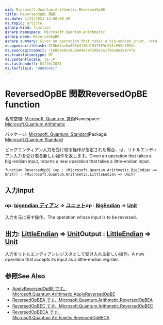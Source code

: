 ```yaml
---
uid: Microsoft.Quantum.Arithmetic.ReversedOpBE
title: ReversedOpBE 関数
ms.date: 1/23/2021 12:00:00 AM
ms.topic: article
qsharp.kind: function
qsharp.namespace: Microsoft.Quantum.Arithmetic
qsharp.name: ReversedOpBE
qsharp.summary: Given an operation that takes a big-endian input, returns a new operation that takes a little-endian input.
ms.openlocfilehash: 878b0fae8a803b3136d1537309c945c052e1052c
ms.sourcegitcommit: 71605ea9cc630e84e7ef29027e1f0ea06299747e
ms.translationtype: MT
ms.contentlocale: ja-JP
ms.lasthandoff: 01/26/2021
ms.locfileid: "98846481"
---
```

# <a name="reversedopbe-function"></a><span data-ttu-id="a9407-102">ReversedOpBE 関数</span><span class="sxs-lookup"><span data-stu-id="a9407-102">ReversedOpBE function</span></span>

<span data-ttu-id="a9407-103">名前空間: [Microsoft. Quantum. 算術](xref:Microsoft.Quantum.Arithmetic)</span><span class="sxs-lookup"><span data-stu-id="a9407-103">Namespace: [Microsoft.Quantum.Arithmetic](xref:Microsoft.Quantum.Arithmetic)</span></span>

<span data-ttu-id="a9407-104">パッケージ: [Microsoft. Quantum. Standard](https://nuget.org/packages/Microsoft.Quantum.Standard)</span><span class="sxs-lookup"><span data-stu-id="a9407-104">Package: [Microsoft.Quantum.Standard](https://nuget.org/packages/Microsoft.Quantum.Standard)</span></span>


<span data-ttu-id="a9407-105">ビッグエンディアン入力を受け取る操作が指定された場合、は、リトルエンディアン入力を受け取る新しい操作を返します。</span><span class="sxs-lookup"><span data-stu-id="a9407-105">Given an operation that takes a big-endian input, returns a new operation that takes a little-endian input.</span></span>

```qsharp
function ReversedOpBE (op : (Microsoft.Quantum.Arithmetic.BigEndian => Unit)) : (Microsoft.Quantum.Arithmetic.LittleEndian => Unit)
```


## <a name="input"></a><span data-ttu-id="a9407-106">入力</span><span class="sxs-lookup"><span data-stu-id="a9407-106">Input</span></span>

### <a name="op--bigendian--unit"></a><span data-ttu-id="a9407-107">op: [bigendian ディアン](xref:Microsoft.Quantum.Arithmetic.BigEndian) => [ユニット](xref:microsoft.quantum.lang-ref.unit)</span><span class="sxs-lookup"><span data-stu-id="a9407-107">op : [BigEndian](xref:Microsoft.Quantum.Arithmetic.BigEndian) => [Unit](xref:microsoft.quantum.lang-ref.unit)</span></span> 

<span data-ttu-id="a9407-108">入力を元に戻す操作。</span><span class="sxs-lookup"><span data-stu-id="a9407-108">The operation whose input is to be reversed.</span></span>



## <a name="output--littleendian--unit"></a><span data-ttu-id="a9407-109">出力: [LittleEndian](xref:Microsoft.Quantum.Arithmetic.LittleEndian) => [Unit](xref:microsoft.quantum.lang-ref.unit)</span><span class="sxs-lookup"><span data-stu-id="a9407-109">Output : [LittleEndian](xref:Microsoft.Quantum.Arithmetic.LittleEndian) => [Unit](xref:microsoft.quantum.lang-ref.unit)</span></span> 

<span data-ttu-id="a9407-110">入力をリトルエンディアンレジスタとして受け入れる新しい操作。</span><span class="sxs-lookup"><span data-stu-id="a9407-110">A new operation that accepts its input as a little-endian register.</span></span>

## <a name="see-also"></a><span data-ttu-id="a9407-111">参照</span><span class="sxs-lookup"><span data-stu-id="a9407-111">See Also</span></span>

- [<span data-ttu-id="a9407-112">ApplyReversedOpBE です。</span><span class="sxs-lookup"><span data-stu-id="a9407-112">Microsoft.Quantum.Arithmetic.ApplyReversedOpBE</span></span>](xref:Microsoft.Quantum.Arithmetic.ApplyReversedOpBE)
- [<span data-ttu-id="a9407-113">ReversedOpBEA です。</span><span class="sxs-lookup"><span data-stu-id="a9407-113">Microsoft.Quantum.Arithmetic.ReversedOpBEA</span></span>](xref:Microsoft.Quantum.Arithmetic.ReversedOpBEA)
- [<span data-ttu-id="a9407-114">ReversedOpBEC です。</span><span class="sxs-lookup"><span data-stu-id="a9407-114">Microsoft.Quantum.Arithmetic.ReversedOpBEC</span></span>](xref:Microsoft.Quantum.Arithmetic.ReversedOpBEC)
- [<span data-ttu-id="a9407-115">ReversedOpBECA です。</span><span class="sxs-lookup"><span data-stu-id="a9407-115">Microsoft.Quantum.Arithmetic.ReversedOpBECA</span></span>](xref:Microsoft.Quantum.Arithmetic.ReversedOpBECA)